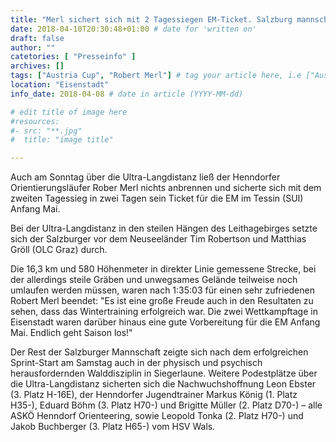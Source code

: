```yaml
---
title: "Merl sichert sich mit 2 Tagessiegen EM-Ticket. Salzburg mannschaftlich stark!"
date: 2018-04-10T20:30:48+01:00 # date for 'written on'
draft: false
author: ""
catetories: [ "Presseinfo" ]
archives: []
tags: ["Austria Cup", "Robert Merl"] # tag your article here, i.e ["Austria Cup", "Robert Merl"]
location: "Eisenstadt"
info_date: 2018-04-08 # date in article (YYYY-MM-dd)

# edit title of image here
#resources:
#- src: "**.jpg"
#  title: "image title"

---
```


Auch am Sonntag über die Ultra-Langdistanz ließ der Henndorfer Orientierungsläufer Rober Merl nichts anbrennen und sicherte sich mit dem zweiten Tagessieg in zwei Tagen sein Ticket für die EM im Tessin (SUI) Anfang Mai.

<!--more-->

Bei der Ultra-Langdistanz in den steilen Hängen des Leithagebirges setzte sich der Salzburger vor dem Neuseeländer Tim Robertson und Matthias Gröll (OLC Graz) durch.

Die 16,3 km und 580 Höhenmeter in direkter Linie gemessene Strecke, bei der allerdings steile Gräben und unwegsames Gelände teilweise noch umlaufen werden müssen, waren nach 1:35:03 für einen sehr zufriedenen Robert Merl beendet: "Es ist eine große Freude auch in den Resultaten zu sehen, dass das Wintertraining erfolgreich war. Die zwei Wettkampftage in Eisenstadt waren darüber hinaus eine gute Vorbereitung für die EM Anfang Mai. Endlich geht Saison los!"

Der Rest der Salzburger Mannschaft zeigte sich nach dem erfolgreichen Sprint-Start am Samstag auch in der physisch und psychisch  herausfordernden Walddisziplin in Siegerlaune. Weitere Podestplätze über die Ultra-Langdistanz sicherten sich die Nachwuchshoffnung Leon Ebster (3. Platz H-16E), der Henndorfer Jugendtrainer Markus König (1. Platz H35-), Eduard Böhm (3. Platz H70-) und Brigitte Müller (2. Platz D70-) – alle ASKÖ Henndorf Orienteering, sowie Leopold Tonka (2. Platz H70-) und Jakob Buchberger (3. Platz H65-) vom HSV Wals.